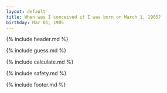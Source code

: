 ```yaml
---
layout: default
title: When was I conceived if I was born on March 1, 1905?
birthday: Mar 01, 1905
---
```


{% include header.md %}

{% include guess.md %}

{% include calculate.md %}

{% include safety.md %}

{% include footer.md %}



